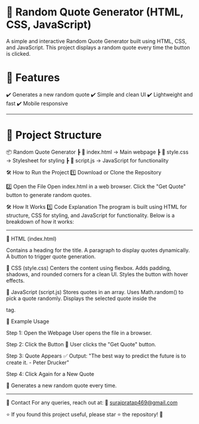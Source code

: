 # 📝 Random Quote Generator (HTML, CSS, JavaScript)
A simple and interactive Random Quote Generator built using HTML, CSS, and JavaScript. This project displays a random quote every time the button is clicked.

# 🚀 Features
✔️ Generates a new random quote
✔️ Simple and clean UI
✔️ Lightweight and fast
✔️ Mobile responsive

---

# 📂 Project Structure
📦 Random Quote Generator
┣ 📜 index.html → Main webpage
┣ 📜 style.css → Stylesheet for styling
┣ 📜 script.js → JavaScript for functionality

🛠 How to Run the Project
1️⃣ Download or Clone the Repository

2️⃣ Open the File
Open index.html in a web browser.
Click the "Get Quote" button to generate random quotes.

🛠 How It Works
1️⃣ Code Explanation
The program is built using HTML for structure, CSS for styling, and JavaScript for functionality. Below is a breakdown of how it works:

---

📌 HTML (index.html)

Contains a heading for the title.
A paragraph to display quotes dynamically.
A button to trigger quote generation.


📌 CSS (style.css)
Centers the content using flexbox.
Adds padding, shadows, and rounded corners for a clean UI.
Styles the button with hover effects.


📌 JavaScript (script.js)
Stores quotes in an array.
Uses Math.random() to pick a quote randomly.
Displays the selected quote inside the <p> tag.


🎯 Example Usage

Step 1: Open the Webpage
User opens the file in a browser.

Step 2: Click the Button
🔘 User clicks the "Get Quote" button.

Step 3: Quote Appears
✅ Output:
"The best way to predict the future is to create it. - Peter Drucker"

Step 4: Click Again for a New Quote

🔄 Generates a new random quote every time.

---


📧 Contact
For any queries, reach out at:
📩 surajpratap469@gmail.com

⭐ If you found this project useful, please star ⭐ the repository! 🚀
